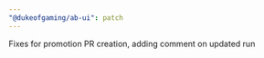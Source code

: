 ```yaml
---
"@dukeofgaming/ab-ui": patch
---
```


Fixes for promotion PR creation, adding comment on updated run
